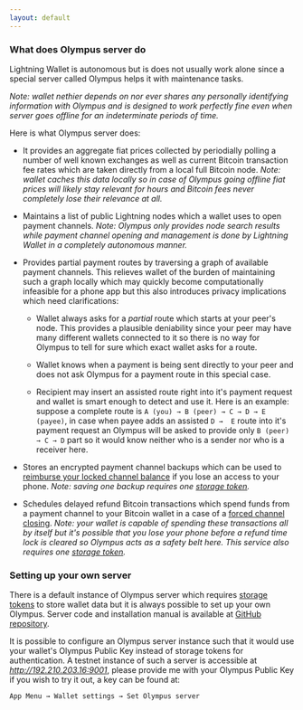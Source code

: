 ```yaml
---
layout: default
---
```


### [](#what-does-olympus-server-do)What does Olympus server do

Lightning Wallet is autonomous but is does not usually work alone since a special server called Olympus helps it with maintenance tasks. 

*Note: wallet nethier depends on nor ever shares any personally identifying information with Olympus and is designed to work perfectly fine even when server goes offline for an indeterminate periods of time.*

Here is what Olympus server does:

- It provides an aggregate fiat prices collected by periodially polling a number of well known exchanges as well as current Bitcoin transaction fee rates which are taken directly from a local full Bitcoin node. *Note: wallet caches this data locally so in case of Olympus going offline fiat prices will likely stay relevant for hours and Bitcoin fees never completely lose their relevance at all.*

- Maintains a list of public Lightning nodes which a wallet uses to open payment channels. *Note: Olympus only provides node search results while payment channel opening and management is done by Lightning Wallet in a completely autonomous manner.*

- Provides partial payment routes by traversing a graph of available payment channels. This relieves wallet of the burden of maintaining such a graph locally which may quickly become computationally infeasible for a phone app but this also introduces privacy implications which need clarifications:

  - Wallet always asks for a *partial* route which starts at your peer's node. This provides a plausible deniability since your peer may have many different wallets connected to it so there is no way for Olympus to tell for sure which exact wallet asks for a route.

  - Wallet knows when a payment is being sent directly to your peer and does not ask Olympus for a payment route in this special case.

  - Recipient may insert an assisted route right into it's payment request and wallet is smart enough to detect and use it. Here is an example: suppose a complete route is `A (you) → B (peer) → C → D → E (payee)`, in case when payee adds an assisted `D →  E` route into it's payment request an Olympus will be asked to provide only `B (peer) → C → D` part so it would know neither who is a sender nor who is a receiver here.

- Stores an encrypted payment channel backups which can be used to [reimburse your locked channel balance](reimbursing-funds-locked-in-a-lost-payment-channel.html#reimbursing-funds-locked-in-a-lost-payment-channel) if you lose an access to your phone. *Note: saving one backup requires one [storage token](storage-tokens.html#storage-tokens).*

- Schedules delayed refund Bitcoin transactions which spend funds from a payment channel to your Bitcoin wallet in a case of a [forced channel closing](using-lightning-wallet.html#forced-channel-closing). *Note: your wallet is capable of spending these transactions all by itself but it's possible that you lose your phone before a refund time lock is cleared so Olympus acts as a safety belt here. This service also requires one [storage token](storage-tokens.html#storage-tokens).*

### [](#setting-up-your-own-server)Setting up your own server

There is a default instance of Olympus server which requires [storage tokens](storage-tokens.html#storage-tokens) to store wallet data but it is always possible to set up your own Olympus. Server code and installation manual is available at [GitHub repository](https://github.com/btcontract/olympus).

It is possible to configure an Olympus server instance such that it would use your wallet's Olympus Public Key instead of storage tokens for authentication. A testnet instance of such a server is accessible at <nobr><i>http://192.210.203.16:9001</i></nobr>, please provide me with your Olympus Public Key if you wish to try it out, a key can be found at:

`App Menu → Wallet settings → Set Olympus server`
